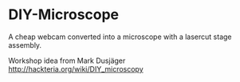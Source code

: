 # DIY-Microscope
A cheap webcam converted into a microscope with a lasercut stage assembly.

Workshop idea from Mark Dusjäger
http://hackteria.org/wiki/DIY_microscopy
